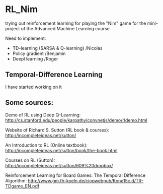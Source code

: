 # RL_Nim
trying out reinforcement learning for playing the "Nim" game for the mini-project of the Advanced Machine Learning course

Need to implement:
  - TD-learning (SARSA & Q-learning) /Nicolas
  - Policy gradient /Benjamin
  - Deepl learning /Roger

## Temporal-Difference Learning
I have started working on it

## Some sources:
Demo of RL using Deep Q-Learning: http://cs.stanford.edu/people/karpathy/convnetjs/demo/rldemo.html

Website of Richard S. Sutton (RL book & courses): http://incompleteideas.net/sutton/

An Introduction to RL (Online textbook): http://incompleteideas.net/sutton/book/the-book.html

Courses on RL (Sutton): http://incompleteideas.net/sutton/609%20dropbox/

Reinforcement Learning for Board Games: The Temporal Difference Algorithm: http://www.gm.fh-koeln.de/ciopwebpub/Kone15c.d/TR-TDgame_EN.pdf
